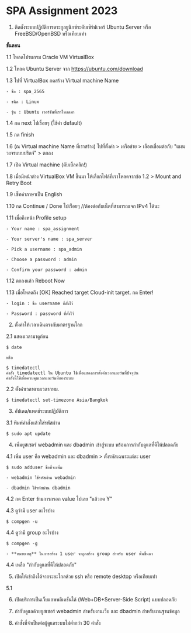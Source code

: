 # SPA Assignment 2023

1. ติดตั้งระบบปฏิบัติการตระกูลยูนิกซ์ระดับเซิร์ฟเวอร์ Ubuntu Server หรือ FreeBSD/OpenBSD หรือเทียบเท่า

**ขั้นตอน**

  1.1 โหลดโปรแกรม Oracle VM VirtualBox
  
  1.2 โหลด Ubuntu Server จาก https://ubuntu.com/download
  
  1.3 ไปที่ VirtualBox กดสร้าง Virtual machine Name
  
    - ชื่อ : spa_2565
    
    - ชนิด : Linux
    
    - รุ่น : Ubuntu เวอร์ชันที่เราโหลดมา
    
  1.4 กด next ไปเรื่อยๆ (ใช้ค่า default)
  
  1.5 กด finish
  
  1.6 (ณ Virtual machine Name ที่เราสร้าง) ไปที่ตั้งค่า > เครือข่าย > เลือกเชื่อมต่อกับ "แผนวงจรแบบบริดจ์" > ตกลง
  
  1.7 เปิด Virtual machine (ดับเบิ้ลคลิก!)
  
  1.8 เมื่อมีหน้าต่าง VirtualBox VM ขึ้นมา ให้เลือกไฟล์ที่เราโหลดจากข้อ 1.2 > Mount and Retry Boot
  
  1.9 เซ็ทค่าภาษาเป็น English
  
  1.10 กด Continue / Done ไปเร่ือยๆ //ต้องต่อกับเน็ตที่สามารถแจก IPv4 ได้นะ
  
  1.11 เมื่อถึงหน้า Profile setup
  
    - Your name : spa_assignment
    
    - Your server's name : spa_server
    
    - Pick a username : spa_admin
    
    - Choose a password : admin
    
    - Confirm your password : admin
    
  1.12 ตกลงแล้ว Reboot Now
  
  1.13 เมื่อโหลดถึง [OK] Reached target Cloud-init target. กด Enter!
    
    - login : ชื่อ username ที่ตั้งไว้
    
    - Password : password ที่ตั้งไว้
  
2. ตั้งค่าให้เวลาเดินตรงกับมาตรฐานโลก

  2.1 แสดงเวลามาดูก่อน
  
  ```
  $ date  
  
  หรือ
  
  $ timedatectl
  คำสั่ง timedatectl ใน Ubuntu ใช้เพื่อแสดงการตั้งค่าเวลาและวันที่ปัจจุบัน 
  คำสั่งนี้ใช้เพื่อควบคุมเวลาและวันที่ของระบบ
  ```
  
  2.2 ตั้งค่าเวลาตามเวลากทม.
  
  ```
  $ timedatectl set-timezone Asia/Bangkok
  ```
  
3. อัปเดต/แพตช์ระบบปฏิบัติการ
  
  3.1 พิมพ์คำสั่งแล้วใส่รหัสผ่าน
  
  ```
  $ sudo apt update
  ```

4. เพิ่มยูสเซอร์ webadmin และ dbadmin เข้าสู่ระบบ พร้อมการกำกับดูแลที่ดีให้ปลอดภัย

  4.1 เพิ่ม user คือ webadmin และ dbadmin > ตั้งรหัสเฉพาะแต่ละ user
  
  ```
  $ sudo adduser ชื่อที่จะเพิ่ม
  ```
    - webadmin ใช้รหัสผ่าน webadmin
    
    - dbadmin ใช้รหัสผ่าน dbadmin
    
  4.2 กด Enter ข้ามการกรอก value ไปเลย "แล้วกด Y"
  
  4.3 ดูว่ามี user อะไรบ้าง
  
  ```
  $ compgen -u
  ```
  
  4.4 ดูว่ามี group อะไรบ้าง

  ```
  $ compgen -g
  ```
    - **หมายเหตุ** ในการสร้าง 1 user จะถูกสร้าง group สำหรับ user นั้นขึ้นมา
    
  4.4 เหลือ "กำกับดูแลที่ดีให้ปลอดภัย"
  
5. เปิดให้เข้าถึงได้จากระยะไกลด้วย ssh หรือ remote desktop หรือเทียบเท่า
  
  5.1
  
6. เปิดบริการเป็นเว็บแอพพลิเคชันได้ (Web+DB+Server-Side Script) แบบปลอดภัย

7. กำกับดูแลด้วยยูสเซอร์ webadmin สำหรับงานเว็บ และ dbadmin สำหรับงานฐานข้อมูล

8. คำสั่งที่จำเป็นต่อผู้ดูแลระบบไม่ต่ำกว่า 30 คำสั่ง




